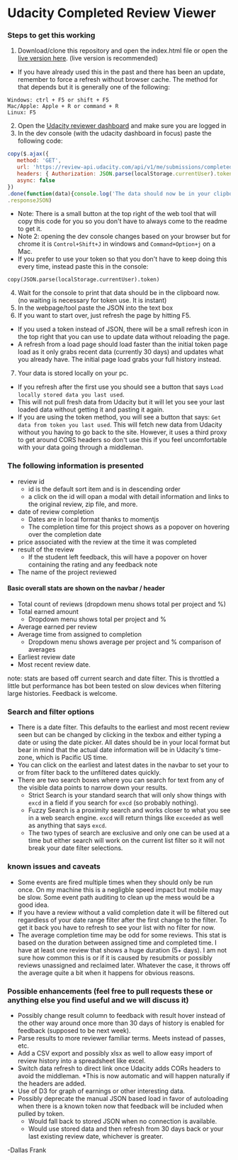 # Udacity Completed Review Viewer

### Steps to get this working

1. Download/clone this repository and open the index.html file or open the [live version here](https://simplydallas.github.io/udacityreviewparser/).  (live version is recommended)
  * If you have already used this in the past and there has been an update, remember to force a refresh without browser cache.  The method for that depends but it is generally one of the following:
  ```
  Windows: ctrl + F5 or shift + F5
  Mac/Apple: Apple + R or command + R
  Linux: F5
  ```
2. Open the [Udacity reviewer dashboard](https://review.udacity.com/#!/submissions/dashboard) and make sure you are logged in
3. In the dev console (with the udacity dashboard in focus) paste the following code:

 ```javascript
copy($.ajax({
	method: 'GET',
	url: 'https://review-api.udacity.com/api/v1/me/submissions/completed.json',
	headers: { Authorization: JSON.parse(localStorage.currentUser).token },
	async: false
})
.done(function(data){console.log('The data should now be in your clipboard and ready to paste into the tool');})
.responseJSON)
 ```
  * Note: There is a small button at the top right of the web tool that will copy this code for you so you don't have to always come to the readme to get it.
  * Note 2: opening the dev console changes based on your browser but for chrome it is `Control+Shift+J` in windows and `Command+Option+j` on a Mac.
  * If you prefer to use your token so that you don't have to keep doing this every time, instead paste this in the console:
  ```
  copy(JSON.parse(localStorage.currentUser).token)
  ```  
4. Wait for the console to print that data should be in the clipboard now. (no waiting is necessary for token use. It is instant)
5. In the webpage/tool paste the JSON into the text box
6. If you want to start over, just refresh the page by hitting F5.
  * If you used a token instead of JSON, there will be a small refresh icon in the top right that you can use to update data without reloading the page.
  * A refresh from a load page should load faster than the initial token page load as it only grabs recent data (currently 30 days) and updates what you already have.  The initial page load grabs your full history instead.
7. Your data is stored locally on your pc.
  * If you refresh after the first use you should see a button that says `Load locally stored data you last used`.
  * This will not pull fresh data from Udacity but it will let you see your last loaded data without getting it and pasting it again.
  * If you are using the token method, you will see a button that says: `Get data from token you last used`.  This will fetch new data from Udacity without you having to go back to the site.  However, it uses a third proxy to get around CORS headers so don't use this if you feel uncomfortable with your data going through a middleman.

### The following information is presented

* review id
  * id is the default sort item and is in descending order
  * a click on the id will opan a modal with detail information and links to the original review, zip file, and more.
* date of review completion
  * Dates are in local format thanks to momentjs
  * The completion time for this project shows as a popover on hovering over the completion date
* price associated with the review at the time it was completed
* result of the review
  * If the student left feedback, this will have a popover on hover containing the rating and any feedback note
* The name of the project reviewed

#### Basic overall stats are shown on the navbar / header

* Total count of reviews (dropdown menu shows total per project and %)
* Total earned amount
  * Dropdown menu shows total per project and %
* Average earned per review
* Average time from assigned to completion
  * Dropdown menu shows average per project and % comparison of averages
* Earliest review date
* Most recent review date.

note: stats are based off current search and date filter.  This is throttled a little but performance has bot been tested on slow devices when filtering large histories.  Feedback is welcome.

### Search and filter options

* There is a date filter.  This defaults to the earliest and most recent review seen but can be changed by clicking in the texbox and either typing a date or using the date picker.  All dates should be in your local format but bear in mind that the actual date information will be in Udacity's time-zone, which is Pacific US time.
* You can click on the earliest and latest dates in the navbar to set your to or from filter back to the unfiltered dates quickly.
* There are two search boxes where you can search for text from any of the visible data points to narrow down your results.
  * Strict Search is your standard search that will only show things with `excd` in a field if you search for `excd` (so probably nothing).
  * Fuzzy Search is a proximity search and works closer to what you see in a web search engine.  `excd` will return things like `exceeded` as well as anything that says `excd`.
  * The two types of search are exclusive and only one can be used at a time but either search will work on the current list filter so it will not break your date filter selections.

### known issues and caveats

* Some events are fired multiple times when they should only be run once.  On my machine this is a negligble speed impact but mobile may be slow.  Some event path auditing to clean up the mess would be a good idea.
* If you have a review without a valid completion date it will be filtered out regardless of your date range filter after the first change to the filter.  To get it back you have to refresh to see your list with no filter for now.
* The average completion time may be odd for some reviews.  This stat is based on the duration between assigned time and completed time.  I have at least one review that shows a huge duration (5+ days).  I am not sure how common this is or if it is caused by resubmits or possibly reviews unassigned and reclaimed later.  Whatever the case, it throws off the average quite a bit when it happens for obvious reasons.

### Possible enhancements (feel free to pull requests these or anything else you find useful and we will discuss it)

* Possibly change result column to feedback with result hover instead of the other way around once more than 30 days of history is enabled for feedback (supposed to be next week).
* Parse results to more reviewer familiar terms.  Meets instead of passes, etc.
* Add a CSV export and possibly xlsx as well to allow easy import of review history into a spreadsheet like excel.
* Switch data refresh to direct link once Udacity adds CORs headers to avoid the middleman.
  *This is now automatic and will happen naturally if the headers are added.
* Use of D3 for graph of earnings or other interesting data.
* Possibly deprecate the manual JSON based load in favor of autoloading when there is a known token now that feedback will be included when pulled by token.
  * Would fall back to stored JSON when no connection is available.
  * Would use stored data and then refresh from 30 days back or your last existing review date, whichever is greater.

-Dallas Frank